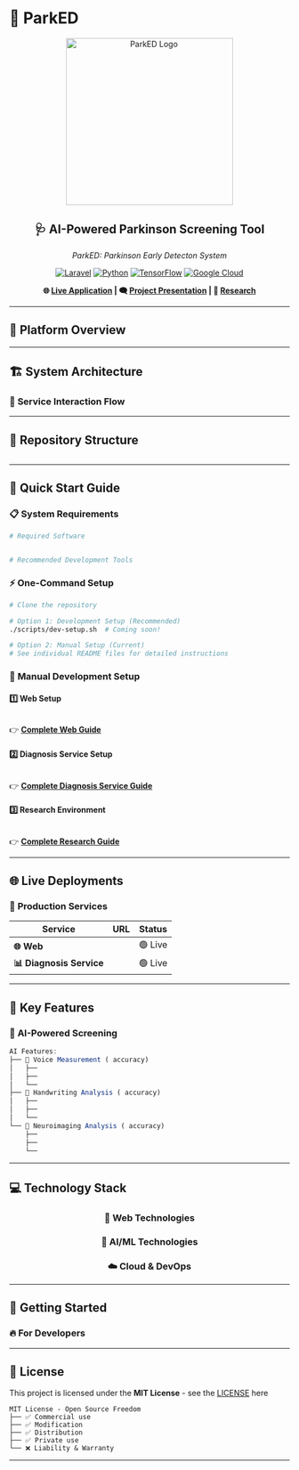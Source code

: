 # 🧠 ParkED

<div align="center">
  <img src="web/public/assets/logo/logo_ParkED_with_text.png" alt="ParkED Logo" width="300"/>
  
  <h2>🩺 AI-Powered Parkinson Screening Tool</h2>
  <p><em>ParkED: Parkinson Early Detecton System</em></p>
  
  [![Laravel](https://img.shields.io/badge/Laravel-10.x-FF2D20?style=for-the-badge&logo=laravel&logoColor=white)](https://laravel.com/)
  [![Python](https://img.shields.io/badge/Python-3.8+-3776AB?style=for-the-badge&logo=python&logoColor=white)](https://python.org/)
  [![TensorFlow](https://img.shields.io/badge/TensorFlow-2.10+-FF6F00?style=for-the-badge&logo=tensorflow&logoColor=white)](https://tensorflow.org/)
  [![Google Cloud](https://img.shields.io/badge/Google_Cloud-4285F4?style=for-the-badge&logo=google-cloud&logoColor=white)](https://cloud.google.com/)
  
  **🌐 [Live Application]() | 🗨️ [Project Presentation]() | 🧬 [Research](research/)**
</div>

---

## 🌟 **Platform Overview**


---

## 🏗️ **System Architecture**

### 🔄 **Service Interaction Flow**


---

## 📁 **Repository Structure**

```

```

---

## 🚀 **Quick Start Guide**

### 📋 **System Requirements**

```bash
# Required Software


# Recommended Development Tools

```

### ⚡ **One-Command Setup**

```bash
# Clone the repository

# Option 1: Development Setup (Recommended)
./scripts/dev-setup.sh  # Coming soon!

# Option 2: Manual Setup (Current)
# See individual README files for detailed instructions
```

### 🔧 **Manual Development Setup**

#### 1️⃣ **Web Setup**
```bash

```
👉 **[Complete Web Guide](web/README.md)**

#### 2️⃣ **Diagnosis Service Setup**
```bash

```

👉 **[Complete Diagnosis Service Guide](services/diagnosis-service/README.md)**

#### 3️⃣ **Research Environment**
```bash

```
👉 **[Complete Research Guide](research/README.md)**

---

## 🌐 **Live Deployments**

### 🔴 **Production Services**

| Service | URL | Status | 
|---------|-----|--------|
| **🌐 Web** | []() | 🟢 Live | 
| **📊 Diagnosis Service** | []() | 🟢 Live | 

---

## 🎯 **Key Features**

### 🤖 **AI-Powered Screening**

```typescript
AI Features:
├── 🧠 Voice Measurement ( accuracy)
│   ├── 
│   ├── 
│   └── 
├── 📸 Handwriting Analysis ( accuracy)
│   ├── 
│   ├── 
│   └── 
└── 💬 Neuroimaging Analysis ( accuracy)
    ├── 
    ├── 
    └── 
```

---

## 💻 **Technology Stack**

<div align="center">

### 🎨 **Web Technologies**

### 🤖 **AI/ML Technologies**

### ☁️ **Cloud & DevOps**

</div>

---

## 🚀 **Getting Started**

### 🔥 **For Developers**


---

## 📄 **License**

This project is licensed under the **MIT License** - see the [LICENSE](https://choosealicense.com/licenses/mit/) here

```
MIT License - Open Source Freedom
├── ✅ Commercial use
├── ✅ Modification
├── ✅ Distribution
├── ✅ Private use
└── ❌ Liability & Warranty
```

---